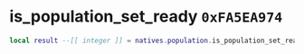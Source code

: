 # is_population_set_ready `0xFA5EA974`

```lua
local result --[[ integer ]] = natives.population.is_population_set_ready(_unk0 --[[ integer ]], _unk1 --[[ integer ]], _unk2 --[[ integer ]])
```